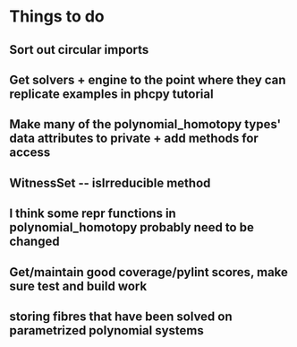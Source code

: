 # Things to do

## Sort out circular imports
## Get solvers + engine to the point where they can replicate examples in phcpy tutorial
## Make many of the polynomial_homotopy types' data attributes to private + add methods for access
## WitnessSet -- isIrreducible method
## I think some __repr__ functions in polynomial_homotopy probably need to be changed
## Get/maintain good coverage/pylint scores, make sure test and build work
## storing fibres that have been solved on parametrized polynomial systems

